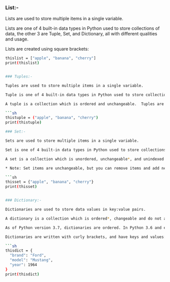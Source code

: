 ### List:-

Lists are used to store multiple items in a single variable.

Lists are one of 4 built-in data types in Python used to store collections of data, the other 3 are Tuple, Set, and Dictionary, all with different qualities and usage.

Lists are created using square brackets:

```sh  
thislist = ["apple", "banana", "cherry"]
print(thislist)


### Tuples:-

Tuples are used to store multiple items in a single variable.

Tuple is one of 4 built-in data types in Python used to store collections of data, the other 3 are List, Set, and Dictionary, all with different qualities and usage.

A tuple is a collection which is ordered and unchangeable.  Tuples are written with round brackets.

```sh 
thistuple = ("apple", "banana", "cherry")
print(thistuple)

### Set:- 

Sets are used to store multiple items in a single variable.

Set is one of 4 built-in data types in Python used to store collections of data, the other 3 are List, Tuple, and Dictionary, all with different qualities and usage.

A set is a collection which is unordered, unchangeable*, and unindexed.

* Note: Set items are unchangeable, but you can remove items and add new items. 

```sh 
thisset = {"apple", "banana", "cherry"}
print(thisset)


### Dictionary:-

Dictionaries are used to store data values in key:value pairs.

A dictionary is a collection which is ordered*, changeable and do not allow duplicates.

As of Python version 3.7, dictionaries are ordered. In Python 3.6 and earlier, dictionaries are unordered.

Dictionaries are written with curly brackets, and have keys and values:

```sh 
thisdict = {
  "brand": "Ford",
  "model": "Mustang",
  "year": 1964
}
print(thisdict)
